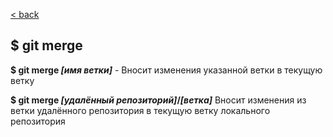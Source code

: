 [< back](./readme.md)

## $ git merge 

**$ git merge *[имя ветки]*** - Вносит изменения указанной ветки в текущую ветку

**$ git merge *[удалённый репозиторий]*/*[ветка]*** Вносит изменения из ветки удалённого репозитория в текущую ветку локального репозитория